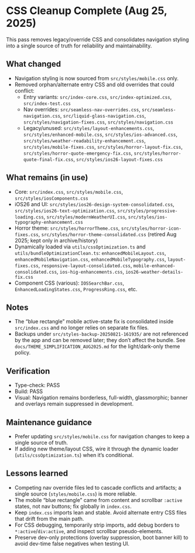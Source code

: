 # CSS Cleanup Complete (Aug 25, 2025)

This pass removes legacy/override CSS and consolidates navigation styling into a single source of
truth for reliability and maintainability.

## What changed

- Navigation styling is now sourced from `src/styles/mobile.css` only.
- Removed orphan/alternate entry CSS and old overrides that could conflict:
  - Entry variants: `src/index-core.css`, `src/index-optimized.css`, `src/index-test.css`
  - Nav overrides: `src/seamless-nav-overrides.css`, `src/seamless-navigation.css`,
    `src/liquid-glass-navigation.css`, `src/styles/navigation-fixes.css`,
    `src/styles/navigation.css`
  - Legacy/unused: `src/styles/layout-enhancements.css`, `src/styles/enhanced-mobile.css`,
    `src/styles/ios-advanced.css`, `src/styles/weather-readability-enhancement.css`,
    `src/styles/mobile-fixes.css`, `src/styles/horror-layout-fix.css`,
    `src/styles/horror-quote-emergency-fix.css`, `src/styles/horror-quote-final-fix.css`,
    `src/styles/ios26-layout-fixes.css`

## What remains (in use)

- Core: `src/index.css`, `src/styles/mobile.css`, `src/styles/iosComponents.css`
- iOS26 and UI: `src/styles/ios26-design-system-consolidated.css`,
  `src/styles/ios26-text-optimization.css`, `src/styles/progressive-loading.css`,
  `src/styles/modernWeatherUI.css`, `src/styles/ios-typography-enhancement.css`
- Horror theme: `src/styles/horrorTheme.css`, `src/styles/horror-icon-fixes.css`,
  `src/styles/horror-theme-consolidated.css` (retired Aug 2025; kept only in archive/history)
- Dynamically loaded via `utils/cssOptimization.ts` and `utils/bundleOptimizationClean.ts`:
  `enhancedMobileLayout.css`, `enhancedMobileNavigation.css`, `enhancedMobileTypography.css`,
  `layout-fixes.css`, `responsive-layout-consolidated.css`, `mobile-enhanced-consolidated.css`,
  `ios-hig-enhancements.css`, `ios26-weather-details-fix.css`
- Component CSS (various): `IOSSearchBar.css`, `EnhancedLoadingStates.css`, `ProgressRing.css`, etc.

## Notes

- The “blue rectangle” mobile active-state fix is consolidated inside `src/index.css` and no longer
  relies on separate fix files.
- Backups under `src/styles-backup-20250821-161935/` are not referenced by the app and can be
  removed later; they don’t affect the bundle. See `docs/THEME_SIMPLIFICATION_AUG2025.md` for the
  light/dark-only theme policy.

## Verification

- Type-check: PASS
- Build: PASS
- Visual: Navigation remains borderless, full-width, glassmorphic; banner and overlays remain
  suppressed in development.

## Maintenance guidance

- Prefer updating `src/styles/mobile.css` for navigation changes to keep a single source of truth.
- If adding new theme/layout CSS, wire it through the dynamic loader (`utils/cssOptimization.ts`)
  when it’s conditional.

## Lessons learned

- Competing nav override files led to cascade conflicts and artifacts; a single source
  (`styles/mobile.css`) is more reliable.
- The mobile “blue rectangle” came from content and scrollbar `:active` states, not nav buttons; fix
  globally in `index.css`.
- Keep `index.css` imports lean and stable. Avoid alternate entry CSS files that drift from the main
  path.
- For CSS debugging, temporarily strip imports, add debug borders to `*:active`/`div:active`, and
  inspect scrollbar pseudo-elements.
- Preserve dev-only protections (overlay suppression, boot banner kill) to avoid dev-time false
  negatives when testing UI.
